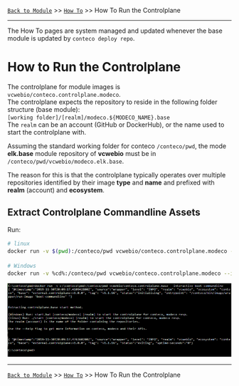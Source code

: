 [`Back to Module`](../README.md) >> [`How To`](../docs/HOW-TO.md) >> How To Run the Controlplane

-----
The How To pages are system managed and updated whenever the base module is updated by `conteco deploy repo`.

# How to Run the Controlplane

The controlplane for module images is `vcwebio/conteco.controlplane.modeco`.  
The controlplane expects the repository to reside in the following folder structure (base module):  
`[working folder]/[realm]/modeco.${MODECO_NAME}.base`  
The `realm` can be an account (GitHub or DockerHub), or the name used to start the controlplane with.

Assuming the standard working folder for conteco `/conteco/pwd`, the mode __elk.base__ module repository of __vcwebio__  must be in `/conteco/pwd/vcwebio/modeco.elk.base`.

The reason for this is that the controlplane typically operates over multiple repositories identified by their image __type__ and __name__ and prefixed with __realm__ (account) and __ecosystem__.

## Extract Controlplane Commandline Assets

Run:

```bash
# linux
docker run -v $(pwd):/conteco/pwd vcwebio/conteco.controlplane.modeco --interactive extract-cli linux # optional: sudo

# Windows
docker run -v %cd%:/conteco/pwd vcwebio/conteco.controlplane.modeco --interactive extract-cli windows
```

![extract-cli](./extract-cli.PNG "extract-cli")

-----
[`Back to Module`](../README.md) >> [`How To`](../docs/HOW-TO.md) >> How To Run the Controlplane
